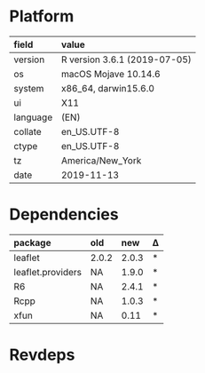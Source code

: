# Platform

|field    |value                        |
|:--------|:----------------------------|
|version  |R version 3.6.1 (2019-07-05) |
|os       |macOS Mojave 10.14.6         |
|system   |x86_64, darwin15.6.0         |
|ui       |X11                          |
|language |(EN)                         |
|collate  |en_US.UTF-8                  |
|ctype    |en_US.UTF-8                  |
|tz       |America/New_York             |
|date     |2019-11-13                   |

# Dependencies

|package           |old   |new   |Δ  |
|:-----------------|:-----|:-----|:--|
|leaflet           |2.0.2 |2.0.3 |*  |
|leaflet.providers |NA    |1.9.0 |*  |
|R6                |NA    |2.4.1 |*  |
|Rcpp              |NA    |1.0.3 |*  |
|xfun              |NA    |0.11  |*  |

# Revdeps

